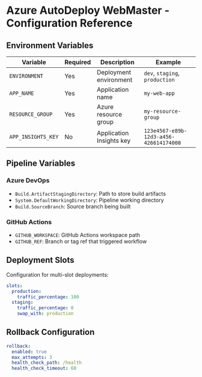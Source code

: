 # Azure AutoDeploy WebMaster - Configuration Reference

## Environment Variables

| Variable | Required | Description | Example |
|----------|----------|-------------|---------|
| `ENVIRONMENT` | Yes | Deployment environment | `dev`, `staging`, `production` |
| `APP_NAME` | Yes | Application name | `my-web-app` |
| `RESOURCE_GROUP` | Yes | Azure resource group | `my-resource-group` |
| `APP_INSIGHTS_KEY` | No | Application Insights key | `123e4567-e89b-12d3-a456-426614174000` |

## Pipeline Variables

### Azure DevOps
- `Build.ArtifactStagingDirectory`: Path to store build artifacts
- `System.DefaultWorkingDirectory`: Pipeline working directory
- `Build.SourceBranch`: Source branch being built

### GitHub Actions
- `GITHUB_WORKSPACE`: GitHub Actions workspace path
- `GITHUB_REF`: Branch or tag ref that triggered workflow

## Deployment Slots

Configuration for multi-slot deployments:

```yaml
slots:
  production:
    traffic_percentage: 100
  staging:
    traffic_percentage: 0
    swap_with: production
```

## Rollback Configuration

```yaml
rollback:
  enabled: true
  max_attempts: 3
  health_check_path: /health
  health_check_timeout: 60